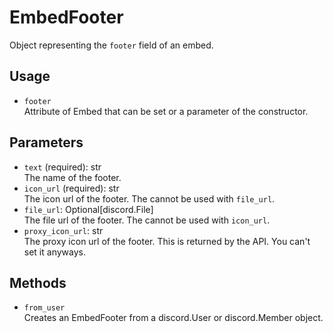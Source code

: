 # EmbedFooter
Object representing the ``footer`` field of an embed.

## Usage
- ``footer`` \
Attribute of Embed that can be set or a parameter of the constructor.

## Parameters

- ``text`` (required): str  \
The name of the footer.
- ``icon_url`` (required): str \
The icon url of the footer. The cannot be used with ``file_url``.
- ``file_url``: Optional[discord.File] \
The file url of the footer. The cannot be used with ``icon_url``.
- ``proxy_icon_url``: str \
The proxy icon url of the footer. This is returned by the API. You can't
set it anyways.

## Methods

- ``from_user`` \
Creates an EmbedFooter from a discord.User or discord.Member object.

